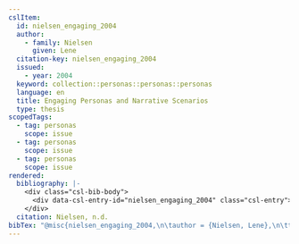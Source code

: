 ```yaml
---
cslItem:
  id: nielsen_engaging_2004
  author:
    - family: Nielsen
      given: Lene
  citation-key: nielsen_engaging_2004
  issued:
    - year: 2004
  keyword: collection::personas::personas::personas
  language: en
  title: Engaging Personas and Narrative Scenarios
  type: thesis
scopedTags:
  - tag: personas
    scope: issue
  - tag: personas
    scope: issue
  - tag: personas
    scope: issue
rendered:
  bibliography: |-
    <div class="csl-bib-body">
      <div data-csl-entry-id="nielsen_engaging_2004" class="csl-entry">Nielsen, L. n.d.. <i>Engaging Personas and Narrative Scenarios</i>.</div>
    </div>
  citation: Nielsen, n.d.
bibTex: "@misc{nielsen_engaging_2004,\n\tauthor = {Nielsen, Lene},\n\ttitle = {Engaging {Personas} and {Narrative} {Scenarios}},\n}\n\n"
---
```

